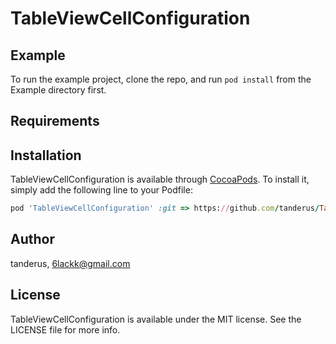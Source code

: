 # TableViewCellConfiguration

## Example

To run the example project, clone the repo, and run `pod install` from the Example directory first.

## Requirements

## Installation

TableViewCellConfiguration is available through [CocoaPods](https://cocoapods.org). To install
it, simply add the following line to your Podfile:

```ruby
pod 'TableViewCellConfiguration' :git => https://github.com/tanderus/TableViewCellConfiguration
```

## Author

tanderus, 6lackk@gmail.com

## License

TableViewCellConfiguration is available under the MIT license. See the LICENSE file for more info.
